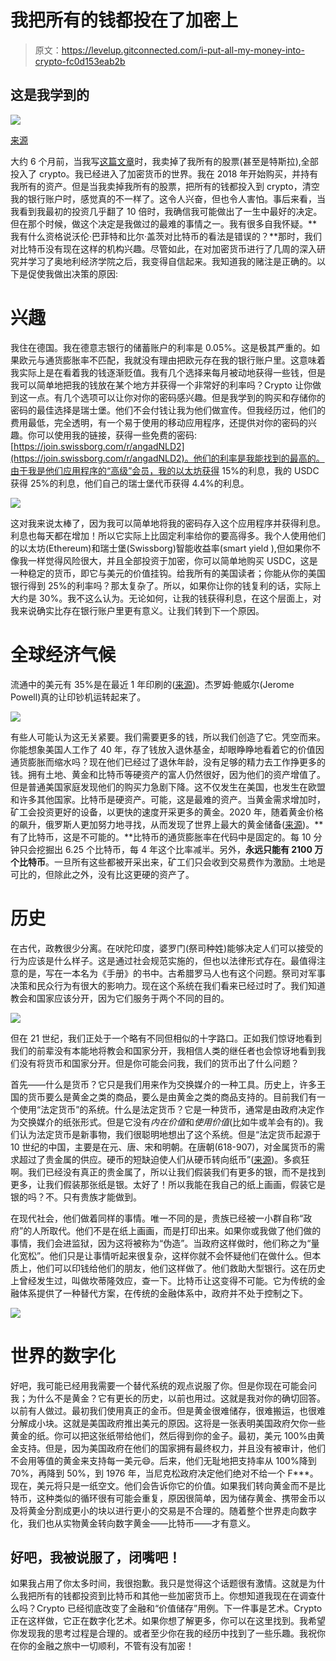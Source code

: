 # 我把所有的钱都投在了加密上

> 原文：<https://levelup.gitconnected.com/i-put-all-my-money-into-crypto-fc0d153eab2b>

## 这是我学到的

![](img/e8781a88e1253774e90abe1a51672106.png)

[来源](https://wallpapercave.com/w/wp3624594)

大约 6 个月前，当我写[这篇文章](https://medium.datadriveninvestor.com/i-sold-my-tesla-stock-for-what-257d3ea507ab)时，我卖掉了我所有的股票(甚至是特斯拉),全部投入了 crypto。我已经进入了加密货币的世界。我在 2018 年开始购买，并持有我所有的资产。但是当我卖掉我所有的股票，把所有的钱都投入到 crypto，清空我的银行账户时，感觉真的不一样了。这令人兴奋，但也令人害怕。事后来看，当我看到我最初的投资几乎翻了 10 倍时，我确信我可能做出了一生中最好的决定。但在那个时候，做这个决定是我做过的最难的事情之一。我有很多自我怀疑。**我有什么资格说沃伦·巴菲特和比尔·盖茨对比特币的看法是错误的？**那时，我们对比特币没有现在这样的机构兴趣。尽管如此，在对加密货币进行了几周的深入研究并学习了奥地利经济学院之后，我变得自信起来。我知道我的赌注是正确的。以下是促使我做出决策的原因:

# 兴趣

我住在德国。我在德意志银行的储蓄账户的利率是 0.05%。这是极其严重的。如果欧元与通货膨胀率不匹配，我就没有理由把欧元存在我的银行账户里。这意味着我实际上是在看着我的钱逐渐贬值。我有几个选择来每月被动地获得一些钱，但是我可以简单地把我的钱放在某个地方并获得一个非常好的利率吗？Crypto 让你做到这一点。有几个选项可以让你对你的密码感兴趣。但是我学到的购买和存储你的密码的最佳选择是瑞士堡。他们不会付钱让我为他们做宣传。但我经历过，他们的费用最低，完全透明，有一个易于使用的移动应用程序，还提供对你的密码的兴趣。你可以使用我的链接，获得一些免费的密码:[https://join.swissborg.com/r/angadNLD2](https://join.swissborg.com/r/angadNLD2)。他们的利率是我能找到的最高的。由于我是他们应用程序的“高级”会员，我的以太坊获得 15%的利息，我的 USDC 获得 25%的利息，他们自己的瑞士堡代币获得 4.4%的利息。

![](img/8fbb15f82ff63f0e4874806a0eac5daf.png)

这对我来说太棒了，因为我可以简单地将我的密码存入这个应用程序并获得利息。利息也每天都在增加！所以它实际上比固定利率给你的要高得多。我个人使用他们的以太坊(Ethereum)和瑞士堡(Swissborg)智能收益率(smart yield ),但如果你不像我一样觉得风险很大，并且全部投资于加密，你可以简单地购买 USDC，这是一种稳定的货币，即它与美元的价值挂钩。给我所有的美国读者；你能从你的美国银行得到 25%的利率吗？那太复杂了。所以，如果你让你的钱复利的话，实际上大约是 30%。我不这么认为。无论如何，让我的钱获得利息，在这个层面上，对我来说确实比存在银行账户里更有意义。让我们转到下一个原因。

# 全球经济气候

流通中的美元有 35%是在最近 1 年印刷的([来源](https://netcoins.ca/blog/35-of-all-u-s-dollars-in-existence-have-been-printed-last-in-10-months/?__cf_chl_jschl_tk__=24c71a0a7c3983b617d2ee9c3320e8ba2f26bccb-1616882506-0-ARkGVABoMr0tDXDYHDmavIfF5TR11PQpeZVhEsDdA4BZGTbrp9ziCUka1oVGx62_Ob8S8o64u2lljtZQMbxg3pQQ1AzpxqyWbCex1RANIhMua4HQmAtA74on0tVqG58iWOf2YxZHKExb0CYBcLXfgsn9IGrwvu2Qaq6bNCgoLv-0GphqMlAL5yWJE1ATTzfqkt2v3TfO2zNhe2U0-cuYQNohKAXuQGTDuG-m_dac_HQvdbD0v8o-Me4qQzIau0O9Sw6DwWz_djP3PE5G03deSATA6TP77y5UCrTwZoQasNi_75mR_DUjeBWKj3lhSbzFGlDkVsg3HwpPJt5QbwcP_0o_pc5FjToaQLKni667bW2ZQUSn8oQHBt5poA6po_soMEcgaJkIloeH68_9_1nw3t7ldvj9fDns1Dx8Z7boWT11Qf0jfvDAuOAlfgIaNWlG295EnG3ugSeMQtx6TmI3ldTLe29BdafBp22Jv18tvo8l))。杰罗姆·鲍威尔(Jerome Powell)真的让印钞机运转起来了。

![](img/265cb772707edbf0358f109fdd93f61c.png)

有些人可能认为这无关紧要。我们需要更多的钱，所以我们创造了它。凭空而来。你能想象美国人工作了 40 年，存了钱放入退休基金，却眼睁睁地看着它的价值因通货膨胀而缩水吗？现在他们已经过了退休年龄，没有足够的精力去工作挣更多的钱。拥有土地、黄金和比特币等硬资产的富人仍然很好，因为他们的资产增值了。但是普通美国家庭发现他们的购买力急剧下降。这不仅发生在美国，也发生在欧盟和许多其他国家。比特币是硬资产。可能，这是最难的资产。当黄金需求增加时，矿工会投资更好的设备，以更快的速度开采更多的黄金。2020 年，随着黄金价格的飙升，俄罗斯人更加努力地寻找，从而发现了世界上最大的黄金储备([来源](https://smallcaps.com.au/worlds-largest-gold-deposit-discovered-in-siberia/#:~:text=Polyus%20has%20revealed%20a%2040,reserve%20for%20the%20Siberian%20project.))。**有了比特币，这是不可能的。**比特币的通货膨胀率在代码中是固定的。每 10 分钟只会挖掘出 6.25 个比特币，每 4 年这个比率减半。另外，**永远只能有 2100 万个比特币**。一旦所有这些都被开采出来，矿工们只会收到交易费作为激励。土地是可比的，但除此之外，没有比这更硬的资产了。

# 历史

在古代，政教很少分离。在吠陀印度，婆罗门(祭司种姓)能够决定人们可以接受的行为应该是什么样子。这是通过社会规范实施的，但也以法律形式存在。最值得注意的是，写在一本名为《手册》的书中。古希腊罗马人也有这个问题。祭司对军事决策和民众行为有很大的影响力。现在这个系统在我们看来已经过时了。我们知道教会和国家应该分开，因为它们服务于两个不同的目的。

![](img/49bfca85805becf994bc724029629444.png)

但在 21 世纪，我们正处于一个略有不同但相似的十字路口。正如我们惊讶地看到我们的前辈没有本能地将教会和国家分开，我相信人类的继任者也会惊讶地看到我们没有将货币和国家分开。但是你可能会问我，我们的货币出了什么问题？

首先——什么是货币？它只是我们用来作为交换媒介的一种工具。历史上，许多王国的货币要么是黄金之类的商品，要么是由黄金之类的商品支持的。目前我们有一个使用“法定货币”的系统。什么是法定货币？它是一种货币，通常是由政府决定作为交换媒介的纸张形式。但是它没有*内在价值*和*使用价值*(比如牛或羊会有的)。我们认为法定货币是新事物，我们很聪明地想出了这个系统。但是“法定货币起源于 10 世纪的中国，主要是在元、唐、宋和明朝。在唐朝(618-907)，对金属货币的需求超过了贵金属的供应。硬币的短缺迫使人们从硬币转向纸币”([来源](https://corporatefinanceinstitute.com/resources/knowledge/economics/fiat-money-currency/))。多疯狂啊。我们已经没有真正的贵金属了，所以让我们假装我们有更多的银，而不是找到更多，让我们假装那张纸是银。太好了！所以我能在我自己的纸上画画，假装它是银的吗？不。只有贵族才能做到。

在现代社会，他们做着同样的事情。唯一不同的是，贵族已经被一小群自称“政府”的人所取代。他们不是在纸上画画，而是打印出来。如果你或我做了他们做的事情，我们会进监狱，因为这将被称为“伪造”。当政府这样做时，他们称之为“量化宽松”。他们只是让事情听起来很复杂，这样你就不会怀疑他们在做什么。但本质上，他们可以印钱给他们的朋友，他们这样做了。他们救助大型银行。这在历史上曾经发生过，叫做坎蒂隆效应，查一下。比特币让这变得不可能。它为传统的金融体系提供了一种替代方案，在传统的金融体系中，政府并不处于控制之下。

![](img/e9ac77e905b2de927ef477ada51a5ace.png)

# 世界的数字化

好吧，我可能已经用我需要一个替代系统的观点说服了你。但是你现在可能会问我；为什么不是黄金？它有更长的历史，以前也用过。这就是我对你的确切回答。以前有人做过。最初我们使用真正的金币。但是黄金很难储存，很难搬运，也很难分解成小块。这就是美国政府推出美元的原因。这将是一张表明美国政府欠你一些黄金的纸。你可以把这张纸带给他们，然后得到你的金子。最初，美元 100%由黄金支持。但是，因为美国政府在他们的国家拥有最终权力，并且没有被审计，他们不会用等值的黄金来支持每一美元😄。后来，他们无耻地把支持率从 100%降到 70%，再降到 50%，到 1976 年，当尼克松政府决定他们绝对不给一个 F***。现在，美元将只是一纸空文。他们会告诉你它的价值。如果我们转向黄金而不是比特币，这种类似的循环很有可能会重复，原因很简单，因为储存黄金、携带金币以及将黄金分割成更小的块以进行更小的交易是不合理的。随着整个世界走向数字化，我们也从实物黄金转向数字黄金——比特币——才有意义。

## 好吧，我被说服了，闭嘴吧！

如果我占用了你太多时间，我很抱歉。我只是觉得这个话题很有激情。这就是为什么我把所有的钱都投资到比特币和其他一些加密货币上。你想知道我现在在调查什么吗？Crypto 已经彻底改变了金融和“价值储存”用例。下一件事是艺术。Crypto 正在这样做，它正在数字化艺术。如果你想了解更多，你可以在这里找到。我希望你发现我的思考过程是合理的。或者至少你在我的经历中找到了一些乐趣。我祝你在你的金融之旅中一切顺利，不管有没有加密！